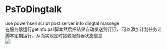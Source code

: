 # PsToDingtalk
use powerhsell script post server info dingtal massege   
在服务器运行getinfo.ps1脚本然后把结果自动发送到钉钉，
可以添加计划任务让脚本定期运行，从而实现定时接收服务器状态信息  
![](https://github.com/kali-kim/PsToDingtalk/blob/main/getinfo.png) 
